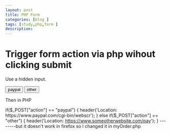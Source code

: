 ```yaml
---
layout: post
title: PHP Form
categories: [blog ]
tags: [study,php,form ]
description: 
--- 
```


# Trigger form action via php wihout clicking submit

Use a hidden input.

<form action="myphp.php" name="form1" method="POST" />
   <input type="hidden" name="action" />
   <input onclick="setHidden(this)" type="button" value="paypal" />
   <input onclick="setHidden(this)" type="button" value="other" />
</form>

<script>
    function setHidden(element) {
       document.form1.action.value = element.value;
       document.form1.submit();
    }
 </script>
Then in PHP

if($_POST["action"] == "paypal") {
    header('Location: https://www.paypal.com/cgi-bin/webscr');
}
else if($_POST["action"] == "other") {
    header('Location: https://www.someotherwebsite.com/pay');
}
--------but it doesn't work in firefox so I changed it in myOrder.php
